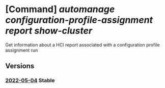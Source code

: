# [Command] _automanage configuration-profile-assignment report show-cluster_

Get information about a HCI report associated with a configuration profile assignment run

## Versions

### [2022-05-04](/Resources/mgmt-plane/L3N1YnNjcmlwdGlvbnMve30vcmVzb3VyY2Vncm91cHMve30vcHJvdmlkZXJzL21pY3Jvc29mdC5henVyZXN0YWNraGNpL2NsdXN0ZXJzL3t9L3Byb3ZpZGVycy9taWNyb3NvZnQuYXV0b21hbmFnZS9jb25maWd1cmF0aW9ucHJvZmlsZWFzc2lnbm1lbnRzL3t9L3JlcG9ydHMve30=/2022-05-04.xml) **Stable**

<!-- mgmt-plane /subscriptions/{}/resourcegroups/{}/providers/microsoft.azurestackhci/clusters/{}/providers/microsoft.automanage/configurationprofileassignments/{}/reports/{} 2022-05-04 -->
